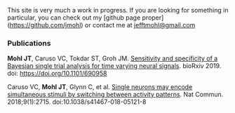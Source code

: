This site is very much a work in progress. If you are looking for something in particular, you can check out my [github page proper] (https://github.com/jmohl) or contact me at jefftmohl@gmail.com 

### Publications

**Mohl JT**, Caruso VC, Tokdar ST, Groh JM. [Sensitivity and specificity of a Bayesian single trial analysis for time varying neural signals](https://www.biorxiv.org/content/10.1101/690958v1). bioRxiv 2019. doi: https://doi.org/10.1101/690958


Caruso VC, **Mohl JT**, Glynn C, et al. [Single neurons may encode simultaneous stimuli by switching
between activity patterns](https://www.nature.com/articles/s41467-018-05121-8). Nat Commun. 2018;9(1):2715. doi:10.1038/s41467-018-05121-8

